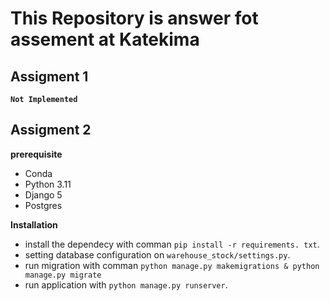 # This Repository is answer fot assement at Katekima

## Assigment 1
**`Not Implemented`**

## Assigment 2
**prerequisite**
- Conda 
- Python 3.11
- Django 5
- Postgres

**Installation**
- install the dependecy with comman `pip install -r requirements. txt`.
- setting database configuration on `warehouse_stock/settings.py`.
- run migration with comman `python manage.py makemigrations & python manage.py migrate`
- run application with `python manage.py runserver`.